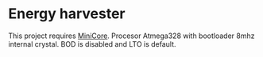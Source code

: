 # Energy harvester
This project requires [MiniCore](https://github.com/MCUdude/MiniCore). Procesor Atmega328 with bootloader 8mhz internal crystal. BOD is disabled and LTO is default.
